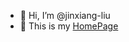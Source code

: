 - 👋 Hi, I’m @jinxiang-liu
- 👀 This is my [HomePage](https://jinxiang-liu.github.io/)

<!---
jxliut/jxliut is a ✨ special ✨ repository because its `README.md` (this file) appears on your GitHub profile.
You can click the Preview link to take a look at your changes.
--->
